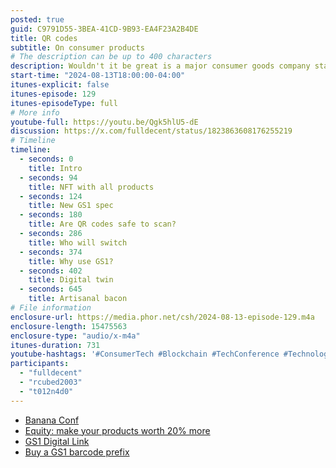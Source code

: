 ```yaml
---
posted: true
guid: C9791D55-3BEA-41CD-9B93-EA4F23A2B4DE
title: QR codes
subtitle: On consumer products
# The description can be up to 400 characters
description: Wouldn't it be great is a major consumer goods company started using QR codes on all their products? And added serial numbers and for traceability? And could connect to digital twins? We announce here the largest company do it this year.
start-time: "2024-08-13T18:00:00-04:00"
itunes-explicit: false
itunes-episode: 129
itunes-episodeType: full
# More info
youtube-full: https://youtu.be/Qgk5hlU5-dE
discussion: https://x.com/fulldecent/status/1823863608176255219
# Timeline
timeline:
  - seconds: 0
    title: Intro
  - seconds: 94
    title: NFT with all products
  - seconds: 124
    title: New GS1 spec
  - seconds: 180
    title: Are QR codes safe to scan?
  - seconds: 286
    title: Who will switch
  - seconds: 374
    title: Why use GS1?
  - seconds: 402
    title: Digital twin
  - seconds: 645
    title: Artisanal bacon
# File information
enclosure-url: https://media.phor.net/csh/2024-08-13-episode-129.m4a
enclosure-length: 15475563
enclosure-type: "audio/x-m4a"
itunes-duration: 731
youtube-hashtags: '#ConsumerTech #Blockchain #TechConference #TechnologyTrends #Innovation #GlobalTech #TechFuture #BananaConf #SteveJobsStyle #TechPresentation'
participants:
  - "fulldecent"
  - "rcubed2003"
  - "t012n4d0"
---
```


- [Banana Conf](https://bananaconf.xyz/)
- [Equity: make your products worth 20% more](https://www.youtube.com/watch?v=P10wIsXVwgc)
- [GS1 Digital Link](https://www.gs1.org/standards/gs1-digital-link)
- [Buy a GS1 barcode prefix](https://www.gs1us.org/upcs-barcodes-prefixes)

<!--end of quick notes-->
